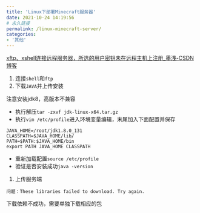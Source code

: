 ```yaml
---
title: 'Linux下部署Minecraft服务器'
date: 2021-10-24 14:19:56
# 永久链接
permalink: /linux-minecraft-server/
categories:
- '其他'
---
```






[xftp、xshell连接远程服务器，所选的用户密钥未在远程主机上注册_墨浅-CSDN博客](https://blog.csdn.net/moqianmoqian/article/details/105210028)

1. 连接`shell`和`ftp`
2. 下载`JAVA`并上传安装

注意安装jdk8，高版本不兼容

- 执行解压`tar -zxvf jdk-linux-x64.tar.gz`
- 执行`vim /etc/profile`进入环境变量编辑，末尾加入下面配置并保存

```Shell
JAVA_HOME=/root/jdk1.8.0_131
CLASSPATH=$JAVA_HOME/lib/
PATH=$PATH:$JAVA_HOME/bin
export PATH JAVA_HOME CLASSPATH
```

- 重新加载配置`source /etc/profile`
- 验证是否安装成功`java -version`

1. 上传服务端



```
问题：These libraries failed to download. Try again.
```

下载依赖不成功，需要单独下载相应的包

